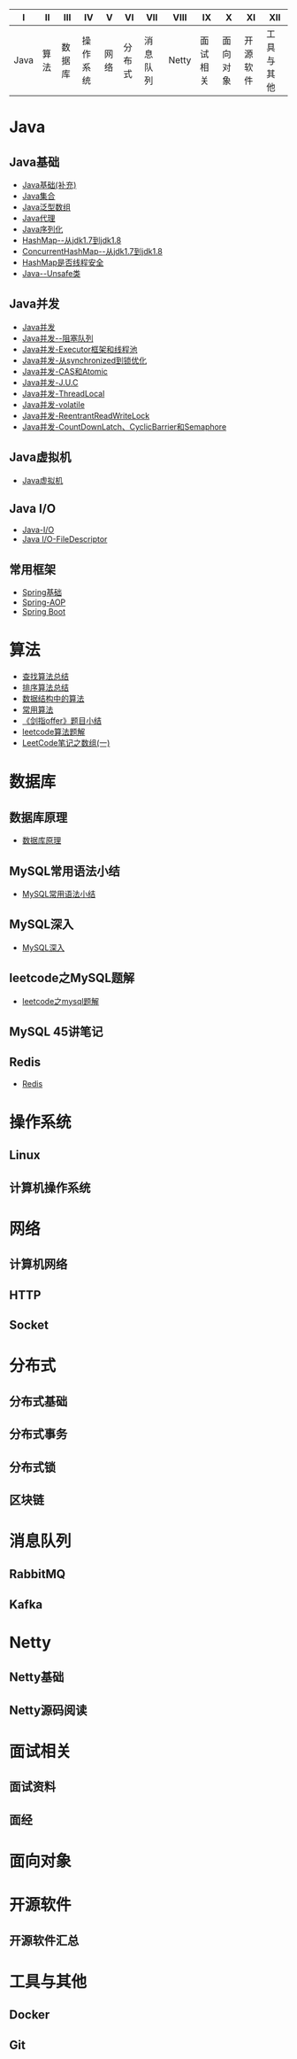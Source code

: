 |I|II|III|IV|V|VI|VII|VIII|IX|X|XI|XII|
|-|-|-|-|-|-|-|-|-|-|-|-|
|Java|算法|数据库|操作系统|网络|分布式|消息队列|Netty|面试相关|面向对象|开源软件|工具与其他|

# Java
## Java基础

- [Java基础(补充)](https://github.com/adamhand/my-notes/blob/master/Java/Java%E5%9F%BA%E7%A1%80%EF%BC%88%E8%A1%A5%E5%85%85%EF%BC%89.md)
- [Java集合](https://github.com/adamhand/my-notes/blob/master/Java/Java%E9%9B%86%E5%90%88.md)
- [Java泛型数组](https://github.com/adamhand/my-notes/blob/master/Java/Java--%E6%B3%9B%E5%9E%8B%E6%95%B0%E7%BB%84.md)
- [Java代理](https://github.com/adamhand/my-notes/blob/master/Java/Java--%E4%BB%A3%E7%90%86.md)
- [Java序列化](https://github.com/adamhand/my-notes/blob/master/Java/%E5%BA%8F%E5%88%97%E5%8C%96.md)
- [HashMap--从jdk1.7到jdk1.8](https://github.com/adamhand/my-notes/blob/master/Java/HashMap--%E4%BB%8Ejdk1.7%E5%88%B0jdk1.8.md)
- [ConcurrentHashMap--从jdk1.7到jdk1.8](https://github.com/adamhand/my-notes/blob/master/Java/ConcurrentHashMap--%E4%BB%8Ejdk1.7%E5%88%B0jdk1.8.md)
- [HashMap是否线程安全](https://github.com/adamhand/my-notes/blob/master/Java/HashMap%E6%98%AF%E5%90%A6%E7%BA%BF%E7%A8%8B%E5%AE%89%E5%85%A8.md)
- [Java--Unsafe类](https://github.com/adamhand/my-notes/blob/master/Java/Java--Unsafe%E7%B1%BB.md)

## Java并发

- [Java并发](https://github.com/adamhand/my-notes/blob/master/Java/Java%E5%B9%B6%E5%8F%91.md)
- [Java并发--阻塞队列](https://github.com/adamhand/my-notes/blob/master/Java/Java%E5%B9%B6%E5%8F%91--%E9%98%BB%E5%A1%9E%E9%98%9F%E5%88%97.md)
- [Java并发-Executor框架和线程池](https://github.com/adamhand/my-notes/blob/master/Java/Java%E5%B9%B6%E5%8F%91-Executor%E6%A1%86%E6%9E%B6%E5%92%8C%E7%BA%BF%E7%A8%8B%E6%B1%A0.md)
- [Java并发-从synchronized到锁优化](https://github.com/adamhand/my-notes/blob/master/Java/Java%E5%B9%B6%E5%8F%91%E2%80%94%E2%80%94%E4%BB%8Esynchronized%E5%88%B0%E9%94%81%E4%BC%98%E5%8C%96.md)
- [Java并发-CAS和Atomic](https://github.com/adamhand/my-notes/blob/master/Java/Java%E5%B9%B6%E5%8F%91%E4%B9%8BCAS%E5%92%8CAtomic.md)
- [Java并发-J.U.C](https://github.com/adamhand/my-notes/blob/master/Java/Java%E5%B9%B6%E5%8F%91%E4%B9%8BJ.U.C(java.util.concurrent).md)
- [Java并发-ThreadLocal](https://github.com/adamhand/my-notes/blob/master/Java/Java%E5%B9%B6%E5%8F%91%E4%B9%8BThreadLocal.md)
- [Java并发-volatile](https://github.com/adamhand/my-notes/blob/master/Java/Java%E5%B9%B6%E5%8F%91%E4%B9%8Bvolatile.md)
- [Java并发-ReentrantReadWriteLock](https://github.com/adamhand/my-notes/blob/master/Java/Java%E5%B9%B6%E5%8F%91%E4%B9%8BReentrantReadWriteLock.md)
- [Java并发-CountDownLatch、CyclicBarrier和Semaphore](https://github.com/adamhand/my-notes/blob/master/Java/Java%E5%B9%B6%E5%8F%91%E4%B9%8BCountDownLatch%E3%80%81CyclicBarrier%E5%92%8CSemaphore.md)

## Java虚拟机

- [Java虚拟机](https://github.com/adamhand/my-notes/blob/master/Java/Java%E8%99%9A%E6%8B%9F%E6%9C%BA.md)

## Java I/O

- [Java-I/O](https://github.com/adamhand/my-notes/blob/master/Java/Java%E2%80%94%E2%80%94I_O.md)
- [Java I/O-FileDescriptor](https://github.com/adamhand/my-notes/blob/master/Java/Java%20I_O%E4%B9%8BFileDescriptor.md)

## 常用框架

- [Spring基础](https://github.com/adamhand/my-notes/blob/master/%E6%A1%86%E6%9E%B6/Spring.md)
- [Spring-AOP](https://github.com/adamhand/my-notes/blob/master/%E6%A1%86%E6%9E%B6/Spring--AOP.md)
- [Spring Boot](https://github.com/adamhand/my-notes/blob/master/%E6%A1%86%E6%9E%B6/spring%20boot.md)

# 算法

- [查找算法总结](https://github.com/adamhand/my-notes/blob/master/%E7%AE%97%E6%B3%95/%E6%9F%A5%E6%89%BE%E7%AE%97%E6%B3%95%E6%80%BB%E7%BB%93.md)
- [排序算法总结](https://github.com/adamhand/my-notes/blob/master/%E7%AE%97%E6%B3%95/%E6%8E%92%E5%BA%8F%E7%AE%97%E6%B3%95%E6%80%BB%E7%BB%93.md)
- [数据结构中的算法](https://github.com/adamhand/my-notes/blob/master/%E7%AE%97%E6%B3%95/%E6%95%B0%E6%8D%AE%E7%BB%93%E6%9E%84%E4%B8%AD%E7%9A%84%E7%AE%97%E6%B3%95.md)
- [常用算法](https://github.com/adamhand/my-notes/blob/master/%E7%AE%97%E6%B3%95/%E7%AE%97%E6%B3%95.md)
- [《剑指offer》题目小结](https://github.com/adamhand/my-notes/blob/master/%E7%AE%97%E6%B3%95/%E3%80%8A%E5%89%91%E6%8C%87offer%E3%80%8B%E9%A2%98%E7%9B%AE%E5%B0%8F%E7%BB%93.md)
- [leetcode算法题解](https://github.com/adamhand/my-notes/blob/master/%E7%AE%97%E6%B3%95/LeetCode%E9%A2%98%E8%A7%A3.md)
- [LeetCode笔记之数组(一)](https://github.com/adamhand/my-notes/blob/master/%E7%AE%97%E6%B3%95/LeetCode%E7%AC%94%E8%AE%B0%E4%B9%8B%E6%95%B0%E7%BB%84(%E4%B8%80).md)

# 数据库
## 数据库原理

- [数据库原理](https://github.com/adamhand/my-notes/blob/master/%E6%95%B0%E6%8D%AE%E5%BA%93/%E6%95%B0%E6%8D%AE%E5%BA%93%E5%8E%9F%E7%90%86.md)

## MySQL常用语法小结

- [MySQL常用语法小结](https://github.com/adamhand/my-notes/blob/master/%E6%95%B0%E6%8D%AE%E5%BA%93/MySQL%E5%B8%B8%E7%94%A8%E8%AF%AD%E6%B3%95%E5%B0%8F%E7%BB%93.md)

## MySQL深入

- [MySQL深入](https://github.com/adamhand/my-notes/blob/master/%E6%95%B0%E6%8D%AE%E5%BA%93/MySql%E6%B7%B1%E5%85%A5.md)

## leetcode之MySQL题解

- [leetcode之mysql题解](https://github.com/adamhand/my-notes/blob/master/%E6%95%B0%E6%8D%AE%E5%BA%93/leetcode%E4%B9%8Bmysql%E9%A2%98%E8%A7%A3.md)

## MySQL 45讲笔记

## Redis

- [Redis](https://github.com/adamhand/my-notes/blob/master/%E6%95%B0%E6%8D%AE%E5%BA%93/Redis.md)

# 操作系统
## Linux

## 计算机操作系统

# 网络
## 计算机网络

## HTTP

## Socket

# 分布式
## 分布式基础

## 分布式事务

## 分布式锁

## 区块链

# 消息队列
## RabbitMQ

## Kafka

# Netty
## Netty基础

## Netty源码阅读

# 面试相关
## 面试资料

## 面经

# 面向对象


# 开源软件
## 开源软件汇总

# 工具与其他
## Docker

## Git